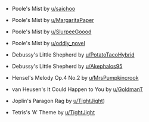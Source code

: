

* Poole's Mist by [u/saichoo](https://www.reddit.com/r/piano/comments/8xphdr/piano_jam_mist_by_clifford_poole/)
* Poole's Mist by [u/MargaritaPaper](https://www.reddit.com/r/piano/comments/8zd9of/piano_jam_clifford_poole_mist/)
* Poole's Mist by [u/SlurpeeGoood](https://www.reddit.com/r/piano/comments/93k0io/piano_jam_clifford_poole_mist/)
* Poole's Mist by [u/oddly_novel](https://www.reddit.com/r/piano/comments/93kblc/piano_jam_60_mist_clifford_poole/)


* Debussy's Little Shepherd by [u/PotatoTacoHybrid](https://www.reddit.com/r/piano/comments/92gjmv/piano_jam_debussys_the_little_shepherd/)
* Debussy's Little Shepherd by [u/Akephalos95](https://www.reddit.com/r/piano/comments/93859f/piano_jam_debussy_the_little_shepherd/)


* Hensel's Melody Op.4 No.2 by [u/MrsPumpkincrook](https://www.reddit.com/r/piano/comments/92nyea/piano_jam_hensel_melody_op_4_no_2/)

* van Heusen's It Could Happen to You by [u/GoldmanT](https://www.reddit.com/r/piano/comments/90yu7w/piano_jam_it_could_happen_to_you_or_its_closing/)

* Joplin's Paragon Rag by [u/TightJight](https://www.reddit.com/r/piano/comments/8vqh96/piano_jam_june_paragon_rag/))

* Tetris's 'A' Theme by [u/TightJight](https://www.reddit.com/r/piano/comments/9396ty/piano_jam_tetris_advanced/)